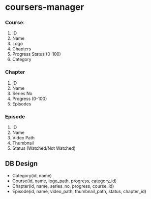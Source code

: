 # coursers-manager
### Course:
1) ID
2) Name
3) Logo
4) Chapters
5) Progress Status (0-100)
6) Category
### Chapter
1) ID
2) Name
3) Series No
4) Progress (0-100)
5) Episodes
### Episode
1) ID
2) Name
3) Video Path
4) Thumbnail
5) Status (Watched/Not Watched)

## DB Design
* Category(id, name)
* Course(id, name, logo_path, progress, category_id)
* Chapter(id, name, series_no, progress, course_id)
* Episode(id, name, video_path, thumbnail_path, status, chapter_id)
